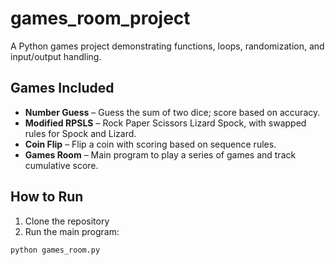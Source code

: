 # games_room_project
A Python games project demonstrating functions, loops, randomization, and input/output handling.

## Games Included
- **Number Guess** – Guess the sum of two dice; score based on accuracy.
- **Modified RPSLS** – Rock Paper Scissors Lizard Spock, with swapped rules for Spock and Lizard.
- **Coin Flip** – Flip a coin with scoring based on sequence rules.
- **Games Room** – Main program to play a series of games and track cumulative score.

## How to Run
1. Clone the repository
2. Run the main program:
```bash
python games_room.py
